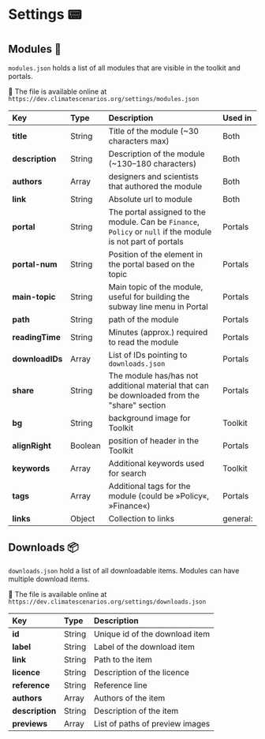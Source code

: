 # Settings 📟
## Modules 💈
`modules.json` holds a list of all modules that are visible in the toolkit and portals.

🔖 The file is available online at `https://dev.climatescenarios.org/settings/modules.json`

| Key | Type | Description | Used in |
| :--- | :--- | :--- | :--- |
| **title** | String | Title of the module (~30 characters max) | Both |
| **description** | String | Description of the module (~130–180 characters) | Both |
| **authors** | Array | designers and scientists that authored the module | Both |
| **link** | String | Absolute url to module | Both |
| **portal** | String | The portal assigned to the module. Can be `Finance`, `Policy` or `null` if the module is not part of portals | Portals |
| **portal-num** | String | Position of the element in the portal based on the topic | Portals |
| **main-topic** | String | Main topic of the module, useful for building the subway line menu in Portal | Portals |
| **path** | String | path of the module | Portals |
| **readingTime** | String | Minutes (approx.) required to read the module | Portals |
| **downloadIDs** | Array | List of IDs pointing to `downloads.json` | Portals |
| **share** | String | The module has/has not additional material that can be downloaded from the "share" section | Portals |
| **bg** | String | background image for Toolkit | Toolkit |
| **alignRight** | Boolean | position of header in the Toolkit | Portals |
| **keywords** | Array | Additional keywords used for search | Toolkit |
| **tags** | Array | Additional tags for the module (could be »Policy«, »Finance«) | Portals |
| **links** | Object | Collection to links | general: | the geneal path of the module, | data: | link to additional data, | gems: | link to GEMs view, | scenariofinder: | link to scenario finder view. More can be added.

## Downloads 📦
`downloads.json` hold a list of all downloadable items. Modules can have multiple download items.

🔖 The file is available online at `https://dev.climatescenarios.org/settings/downloads.json`

| Key | Type | Description |
| :--- | :--- | :--- |
| **id** | String | Unique id of the download item |
| **label** | String | Label of the download item |
| **link** | String | Path to the item |
| **licence** | String | Description of the licence |
| **reference** | String | Reference line |
| **authors** | Array | Authors of the item |
| **description** | String | Description of the item |
| **previews** | Array | List of paths of preview images |
